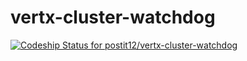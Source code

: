 vertx-cluster-watchdog
======================
[ ![Codeship Status for postit12/vertx-cluster-watchdog](https://codeship.com/projects/05fe16e0-f0cf-0132-7113-460dfda79260/status?branch=master)](https://codeship.com/projects/84716)

